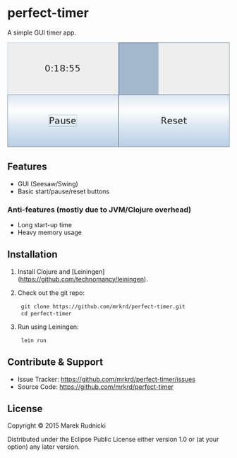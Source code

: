 # perfect-timer

A simple GUI timer app.

![screenshot](./screenshot.png)


## Features

- GUI (Seesaw/Swing)
- Basic start/pause/reset buttons


### Anti-features (mostly due to JVM/Clojure overhead)

- Long start-up time
- Heavy memory usage



## Installation

1. Install Clojure and [Leiningen] (https://github.com/technomancy/leiningen).

2. Check out the git repo:

        git clone https://github.com/mrkrd/perfect-timer.git
        cd perfect-timer

3. Run using Leiningen:

        lein run



## Contribute & Support

- Issue Tracker: https://github.com/mrkrd/perfect-timer/issues
- Source Code: https://github.com/mrkrd/perfect-timer



## License

Copyright © 2015 Marek Rudnicki

Distributed under the Eclipse Public License either version 1.0 or (at
your option) any later version.
